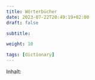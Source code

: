```yaml
---
title: Wörterbücher
date: 2023-07-22T20:49:19+02:00
draft: false

subtitle: 

weight: 10

tags: [dictionary]
---
```


Inhalt:
